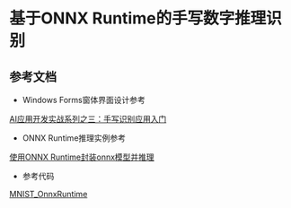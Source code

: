 # 基于ONNX Runtime的手写数字推理识别

## 参考文档

- Windows Forms窗体界面设计参考

[AI应用开发实战系列之三：手写识别应用入门](https://blog.csdn.net/SoftwareTeacher/article/details/80770347)

- ONNX Runtime推理实例参考

[使用ONNX Runtime封装onnx模型并推理](https://github.com/microsoft/ai-edu/blob/master/B-%E6%95%99%E5%AD%A6%E6%A1%88%E4%BE%8B%E4%B8%8E%E5%AE%9E%E8%B7%B5/B3-%E5%AE%9A%E5%88%B6%E5%8C%96%EF%BC%8D%E5%9B%BE%E5%83%8F%E8%AF%86%E5%88%AB%E5%BA%94%E7%94%A8%E6%A1%88%E4%BE%8B%EF%BC%8D%E7%9C%8B%E5%9B%BE%E8%AF%86%E7%86%8A/%E5%BE%AE%E8%BD%AF-%E6%96%B9%E6%A1%881/OnnxWithRuntime.md)

- 参考代码

[MNIST_OnnxRuntime](./MNIST_OnnxRuntime/)